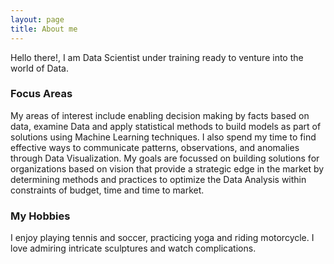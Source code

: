 ```yaml
---
layout: page
title: About me
---
```


Hello there!,
I am Data Scientist under training ready to venture into the world of Data.

### Focus Areas
My areas of interest include enabling decision making by facts based on data, examine Data and apply statistical methods to build models as part of solutions using Machine Learning techniques. I also spend my time to find effective ways to communicate patterns, observations, and anomalies through Data Visualization. My goals are focussed on building solutions for organizations based on vision that provide a strategic edge in the market by determining methods and practices to optimize the Data Analysis within constraints of budget, time and time to market.


### My Hobbies
I enjoy playing tennis and soccer, practicing yoga and riding motorcycle. I love admiring intricate sculptures and watch complications.

